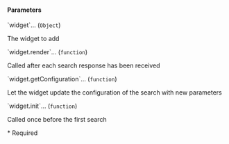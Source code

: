 <h4 class="no-toc">Parameters</h4>
<p class="attr-name">
<span class='attr-optional'>`widget`<span class="show-description">…</span></span>
  <span class="attr-infos">(<code>Object</code>)</span>
</p>
<p class="attr-description">The widget to add</p>
<p class="attr-name">
<span class='attr-optional'>`widget.render`<span class="show-description">…</span></span>
  <span class="attr-infos">(<code>function</code>)</span>
</p>
<p class="attr-description">Called after each search response has been received</p>
<p class="attr-name">
<span class='attr-optional'>`widget.getConfiguration`<span class="show-description">…</span></span>
  <span class="attr-infos">(<code>function</code>)</span>
</p>
<p class="attr-description">Let the widget update the configuration of the search with new parameters</p>
<p class="attr-name">
<span class='attr-optional'>`widget.init`<span class="show-description">…</span></span>
  <span class="attr-infos">(<code>function</code>)</span>
</p>
<p class="attr-description">Called once before the first search</p>

<p class="attr-legend">* <span>Required</span></p>
